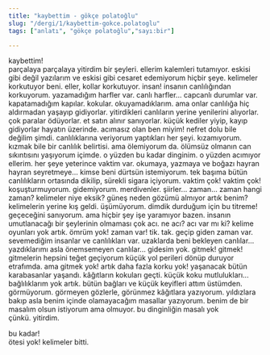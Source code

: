 ```yaml
---
title: "kaybettim - gökçe polatoğlu"
slug: "/dergi/1/kaybettim-gokce.polatoglu"
tags: ["anlatı", "gökçe polatoğlu","sayı:bir"]

---
```



kaybettim!  
parçalaya parçalaya yitirdim bir şeyleri. ellerim kalemleri tutamıyor.
eskisi gibi değil yazılarım ve eskisi gibi cesaret edemiyorum hiçbir
şeye. kelimeler korkutuyor beni. eller, kollar korkutuyor. insan!
insanın canlılığından korkuyorum. yazamadığım harfler var. canlı
harfler... capcanlı durumlar var. kapatamadığım kapılar. kokular.
okuyamadıklarım. ama onlar canlılığa hiç aldırmadan yaşayıp gidiyorlar.
yitirdikleri canlıların yerine yenilerini alıyorlar. çok paralar
ödüyorlar. et satın alınır sanıyorlar. küçük kediler yiyip, kayıp
gidiyorlar hayatın üzerinde. acımasız olan ben miyim! nefret dolu bile
değilim şimdi. canlılıklarına veriyorum yaptıkları her şeyi.
kızamıyorum. kızmak bile bir canlılık belirtisi. ama ölemiyorum da.
ölümsüz olmanın can sıkıntısını yaşıyorum içimde. o yüzden bu kadar
dinginim. o yüzden acımıyor ellerim. her şeye yeterince vaktim var.
okumaya, yazmaya ve boğazı hayran hayran seyretmeye... kimse beni
dürtsün istemiyorum. tek başıma bütün canlılıkların ortasında dikilip,
sürekli sigara içiyorum. vaktim çok! vaktim çok! koşuşturmuyorum.
gidemiyorum. merdivenler. şiirler... zaman... zaman hangi zaman?
kelimeler niye eksik? güneş neden gözümü almıyor artık benim?
kelimelerin yerine kış geldi. üşümüyorum. dimdik durduğum için bu
titreme! geçeceğini sanıyorum. ama hiçbir şey işe yaramıyor bazen.
insanın umutlanacağı bir şeylerinin olmaması çok acı. ne acı? acı var mı
ki? kelime oyunları yok artık. ömrüm yok! zaman var! tik. tak. geçip
giden zaman var. sevemediğim insanlar ve canlılıkları var. uzaklarda
beni bekleyen canlılar... yazdıklarımı asla önemsemeyen canlılar...
gidesim yok. gitmek! gitmek! gitmelerin hepsini teğet geçiyorum küçük
yol perileri dönüp duruyor etrafımda. ama gitmek yok! artık daha fazla
korku yok! yaşanacak bütün karabasanlar yaşandı. kâğıtların kokuları
geçti. küçük koku mutlulukları... bağlılıklarım yok artık. bütün bağları
ve küçük keyifleri attım üstümden. görmüyorum. görmeyen gözlerle,
görünmez kâğıtlara yazıyorum. yıldızlara bakıp asla benim içinde
olamayacağım masallar yazıyorum. benim de bir masalım olsun istiyorum
ama olmuyor. bu dinginliğin masalı yok çünkü. yitirdim.

bu kadar!  
ötesi yok! kelimeler bitti.
